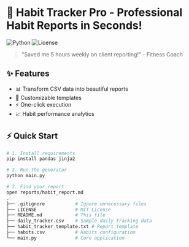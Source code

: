 # 🚀 Habit Tracker Pro - Professional Habit Reports in Seconds!

![Python](https://img.shields.io/badge/Python-3.8+-blue?logo=python)
![License](https://img.shields.io/badge/license-MIT-green)

> "Saved me 5 hours weekly on client reporting!" - Fitness Coach

## ✨ Features
- 📊 Transform CSV data into beautiful reports
- 🎨 Customizable templates
- ⚡ One-click execution
- 📈 Habit performance analytics

## ⚡ Quick Start
```bash
# 1. Install requirements
pip install pandas jinja2

# 2. Run the generator
python main.py

# 3. Find your report
open reports/habit_report.md
.
├── .gitignore           # Ignore unnecessary files
├── LICENSE              # MIT License
├── README.md            # This file
├── daily_tracker.csv    # Sample daily tracking data
├── habit_tracker_template.txt # Report template
├── habits.csv           # Habits configuration
└── main.py              # Core application
